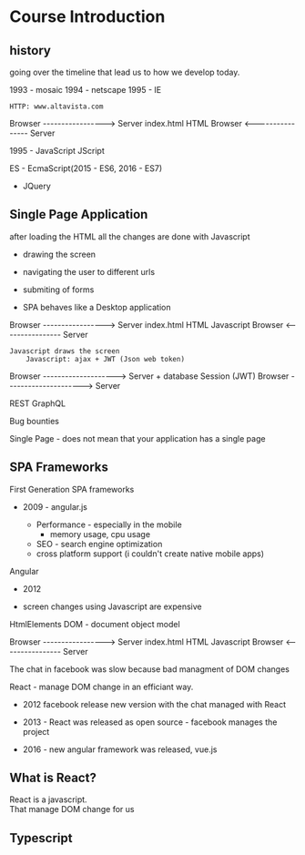 # Course Introduction

## history

going over the timeline that lead us to how we develop today.

1993 - mosaic
1994 - netscape
1995 - IE

	HTTP: www.altavista.com
Browser -----------------> Server
		index.html HTML
Browser <---------------- Server


1995 - JavaScript
JScript

ES - EcmaScript(2015 - ES6, 2016 - ES7)


- JQuery

## Single Page Application

after loading the HTML all the changes are done with Javascript

- drawing the screen
- navigating the user to different urls
- submiting of forms

 
- SPA behaves like a Desktop application

Browser -----------------> Server
		index.html HTML
		Javascript
Browser <---------------- Server
	
	Javascript draws the screen
	 	Javascript: ajax + JWT (Json web token)
Browser --------------------> Server + database
			Session (JWT)
Browser ---------------------> Server

REST
GraphQL

Bug bounties


Single Page - does not mean that your application has a single page

## SPA Frameworks

First Generation SPA frameworks
- 2009 - angular.js

  - Performance - especially in the mobile
    - memory usage, cpu usage
  - SEO - search engine optimization
  - cross platform support (i couldn't create native mobile apps)  

Angular

- 2012

- screen changes using Javascript are expensive

HtmlElements
DOM - document object model


Browser -----------------> Server
		index.html HTML
		Javascript
Browser <---------------- Server



The chat in facebook was slow because bad managment of DOM changes

React - manage DOM change in an efficiant way.

- 2012 facebook release new version with the chat managed with React
- 2013 - React was released as open source - facebook manages the project

- 2016 - new angular framework was released, vue.js

## What is React?

React is a javascript.  
That manage DOM change for us

## Typescript






